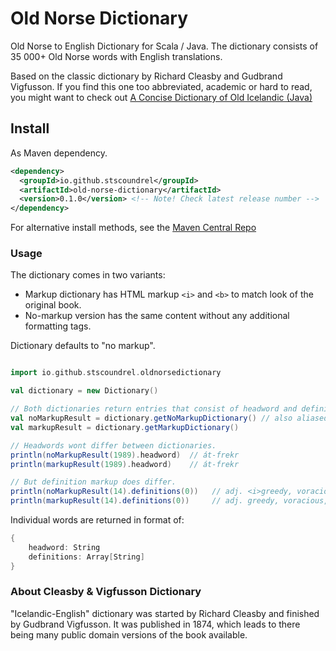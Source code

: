 # Old Norse Dictionary

Old Norse to English Dictionary for Scala / Java. The dictionary consists of 35 000+ Old Norse words with English translations.

Based on the classic dictionary by Richard Cleasby and Gudbrand Vigfusson. If you find this one too abbreviated, academic or hard to read, you might want to check out [A Concise Dictionary of Old Icelandic (Java)](https://github.com/stscoundrel/old-icelandic-dictionary-java)


## Install

As Maven dependency.

```xml
<dependency>
  <groupId>io.github.stscoundrel</groupId>
  <artifactId>old-norse-dictionary</artifactId>
  <version>0.1.0</version> <!-- Note! Check latest release number -->
</dependency>
```

For alternative install methods, see the [Maven Central Repo](https://search.maven.org/artifact/io.github.stscoundrel/old-norse-dictionary)

### Usage

The dictionary comes in two variants:
- Markup dictionary has HTML markup `<i>` and `<b>` to match look of the original book.
- No-markup version has the same content without any additional formatting tags.

Dictionary defaults to "no markup".

```scala

import io.github.stscoundrel.oldnorsedictionary

val dictionary = new Dictionary()

// Both dictionaries return entries that consist of headword and definitions list.
val noMarkupResult = dictionary.getNoMarkupDictionary() // also aliased as getDictionary()
val markupResult = dictionary.getMarkupDictionary()

// Headwords wont differ between dictionaries.
println(noMarkupResult(1989).headword)  // át-frekr
println(markupResult(1989).headword)    // át-frekr

// But definition markup does differ.
println(noMarkupResult(14).definitions(0))   // adj. <i>greedy, voracious,</i> Hkv. 2. 41.
println(markupResult(14).definitions(0))     // adj. greedy, voracious, Hkv. 2. 41.

```

Individual words are returned in format of:

```scala
{
    headword: String
    definitions: Array[String]
}
```

### About Cleasby & Vigfusson Dictionary

"Icelandic-English" dictionary was started by Richard Cleasby and finished by Gudbrand Vigfusson. It was published in 1874, which leads to there being many public domain versions of the book available.
